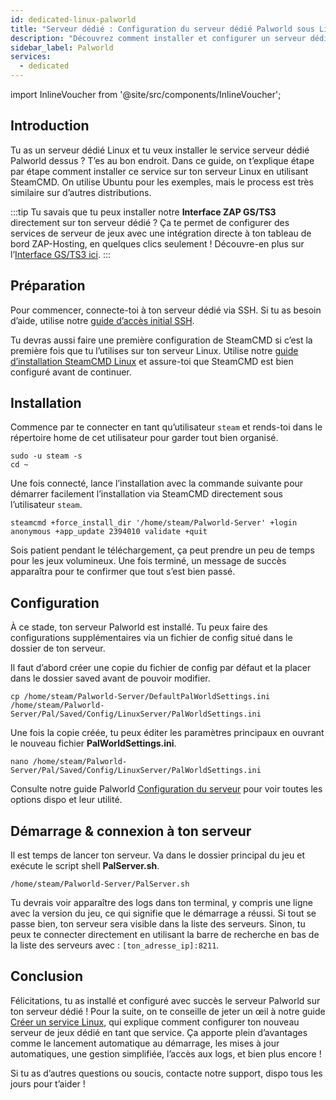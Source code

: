 ```yaml
---
id: dedicated-linux-palworld
title: "Serveur dédié : Configuration du serveur dédié Palworld sous Linux"
description: "Découvrez comment installer et configurer un serveur dédié Palworld sur Linux pour une gestion fluide du gameplay → En savoir plus maintenant"
sidebar_label: Palworld
services:
  - dedicated
---
```


import InlineVoucher from '@site/src/components/InlineVoucher';

## Introduction
Tu as un serveur dédié Linux et tu veux installer le service serveur dédié Palworld dessus ? T’es au bon endroit. Dans ce guide, on t’explique étape par étape comment installer ce service sur ton serveur Linux en utilisant SteamCMD. On utilise Ubuntu pour les exemples, mais le process est très similaire sur d’autres distributions.

:::tip
Tu savais que tu peux installer notre **Interface ZAP GS/TS3** directement sur ton serveur dédié ? Ça te permet de configurer des services de serveur de jeux avec une intégration directe à ton tableau de bord ZAP-Hosting, en quelques clics seulement ! Découvre-en plus sur l’[Interface GS/TS3 ici](dedicated-linux-gs-interface.md).
:::

<InlineVoucher />

## Préparation

Pour commencer, connecte-toi à ton serveur dédié via SSH. Si tu as besoin d’aide, utilise notre [guide d’accès initial SSH](dedicated-linux-ssh.md).

Tu devras aussi faire une première configuration de SteamCMD si c’est la première fois que tu l’utilises sur ton serveur Linux. Utilise notre [guide d’installation SteamCMD Linux](dedicated-linux-steamcmd.md) et assure-toi que SteamCMD est bien configuré avant de continuer.

## Installation

Commence par te connecter en tant qu’utilisateur `steam` et rends-toi dans le répertoire home de cet utilisateur pour garder tout bien organisé.
```
sudo -u steam -s
cd ~
```

Une fois connecté, lance l’installation avec la commande suivante pour démarrer facilement l’installation via SteamCMD directement sous l’utilisateur `steam`.
```
steamcmd +force_install_dir '/home/steam/Palworld-Server' +login anonymous +app_update 2394010 validate +quit
```

Sois patient pendant le téléchargement, ça peut prendre un peu de temps pour les jeux volumineux. Une fois terminé, un message de succès apparaîtra pour te confirmer que tout s’est bien passé.

## Configuration

À ce stade, ton serveur Palworld est installé. Tu peux faire des configurations supplémentaires via un fichier de config situé dans le dossier de ton serveur.

Il faut d’abord créer une copie du fichier de config par défaut et la placer dans le dossier saved avant de pouvoir modifier.
```
cp /home/steam/Palworld-Server/DefaultPalWorldSettings.ini /home/steam/Palworld-Server/Pal/Saved/Config/LinuxServer/PalWorldSettings.ini
```

Une fois la copie créée, tu peux éditer les paramètres principaux en ouvrant le nouveau fichier **PalWorldSettings.ini**.
```
nano /home/steam/Palworld-Server/Pal/Saved/Config/LinuxServer/PalWorldSettings.ini
```

Consulte notre guide Palworld [Configuration du serveur](palworld-configuration.md) pour voir toutes les options dispo et leur utilité.

## Démarrage & connexion à ton serveur

Il est temps de lancer ton serveur. Va dans le dossier principal du jeu et exécute le script shell **PalServer.sh**.
```
/home/steam/Palworld-Server/PalServer.sh
```

Tu devrais voir apparaître des logs dans ton terminal, y compris une ligne avec la version du jeu, ce qui signifie que le démarrage a réussi. Si tout se passe bien, ton serveur sera visible dans la liste des serveurs. Sinon, tu peux te connecter directement en utilisant la barre de recherche en bas de la liste des serveurs avec : `[ton_adresse_ip]:8211`.

## Conclusion

Félicitations, tu as installé et configuré avec succès le serveur Palworld sur ton serveur dédié ! Pour la suite, on te conseille de jeter un œil à notre guide [Créer un service Linux](dedicated-linux-create-gameservice.md), qui explique comment configurer ton nouveau serveur de jeux dédié en tant que service. Ça apporte plein d’avantages comme le lancement automatique au démarrage, les mises à jour automatiques, une gestion simplifiée, l’accès aux logs, et bien plus encore !

Si tu as d’autres questions ou soucis, contacte notre support, dispo tous les jours pour t’aider !

<InlineVoucher />